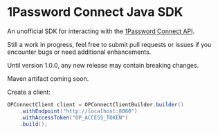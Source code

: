 # 1Password Connect Java SDK

An unofficial SDK for interacting with the
[1Password Connect API](https://support.1password.com/connect-api-reference).

Still a work in progress, feel free to submit pull requests or issues if you encounter
bugs or need additional enhancements.

Until version 1.0.0, any new release may contain breaking changes.

Maven artifact coming soon.

Create a client:

```java
OPConnectClient client = OPConnectClientBuilder.builder()
    .withEndpoint("http://localhost:8080")
    .withAccessToken("OP_ACCESS_TOKEN")
    .build();
```
